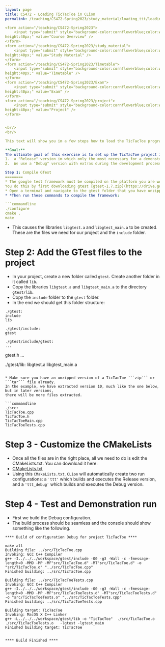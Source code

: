 ```yaml
---
layout: page
title: CS472 - Loading TicTacToe in CLion
permalink: /teaching/CS472-Spring2023/study_material/loading_ttt/loading_ttt.md

<form action="/teaching/CS472-Spring2023">
    <input type="submit" style="background-color:cornflowerblue;color:white;width:185px;
height:40px;" value="Course Overview" />
</form>
<form action="/teaching/CS472-Spring2023/study_material">
    <input type="submit" style="background-color:cornflowerblue;color:white;width:185px;
height:40px;" value="Study Material" />
</form>
<form action="/teaching/CS472-Spring2023/Timetable">
    <input type="submit" style="background-color:cornflowerblue;color:white;width:185px;
height:40px;" value="Timetable" />
</form>
<form action="/teaching/CS472-Spring2023/Exam">
    <input type="submit" style="background-color:cornflowerblue;color:white;width:185px;
height:40px;" value="Exam" />
</form>
<form action="/teaching/CS472-Spring2023/project">
    <input type="submit" style="background-color:cornflowerblue;color:white;width:185px;
height:40px;" value="Project" />
</form>


<br/>
<br/>

This text will show you in a few steps how to load the TicTacToe program (to be used in the Project Software Engineering) in CLion. The example starts from the first version TicTacToe10, but subsequent versions should load similarly.

**Goal:** 
The ultimate goal of this exercise is to set up the TicTacToe project in such a way that there are two configurations ("Build Configurations"): 
1.  a "Release" version in which only the most necessary for a demonstration to the acknowledgment of the end user ; 
2.  We use a "Debug" version with extras during the development process (tests, debug, ...).

Step 1: Compile GTest
========
* The google test framework must be compiled on the platform you are working on (MacOSX, Linux, Windows, ...). 
You do this by first downloading gtest [gtest-1.7.zip](https://drive.google.com/file/d/1TzuyNjnm92Zhkq89pHA7eP9SP9sbFa4C/view?usp=sharing). Decompress the zip file.
* Open a terminal and navigate to the gtest folder that you have unzipped
* *Then run these commands to compile the framework:

```commandline
./configure
cmake .
make 
```

* This causes the libraries ```libgtest.a``` and ```libgtest_main.a``` to be created. These are the files we need for our project and the ```include``` folder.

Step 2: Add the GTest files to the project
===========
* In your project, create a new folder called ```gtest```. Create another folder in it called ```lib```.
* Copy the libraries ```libgtest.a``` and ```libgtest_main.a``` to the directory ```gtest/lib```.
* Copy the ```include``` folder to the ```gtest``` folder.
* In the end we should get this folder structure:

```commandline
./gtest:
include
lib

./gtest/include:
gtest

./gtest/include/gtest:
...
```

gtest.h
...

./gtest/lib:
libgtest.a
libgtest_main.a
```

* Make sure you have an unzipped version of a TicTacToe ```zip``` or ```tar``` file already. 
In the example, we have extracted version 10, much like the one below, but in later versions, 
there will be more files extracted.

```commandline
./src:
TicTacToe.cpp
TicTacToe.h
TicTacToeMain.cpp
TicTacToeTests.cpp
```

Step 3 - Customize the CMakeLists
========
* Once all the files are in the right place, all we need to do is edit the CMakeLists.txt. You can download it here:
* [CMakeLists.txt](../CMakeLists.txt)
* Using this ```CMakeLists.txt```, ```CLion``` will automatically create two run configurations: a ```'ttt'``` which builds and executes the Release version, and a ```'ttt_debug'``` which builds and executes the Debug version.

Step 4 - Test and Demonstration run
========
* First we build the Debug configuration. 
* The build process should be seamless and the console should show something like the following.

```commandline
**** Build of configuration Debug for project TicTacToe ****

make all 
Building file: ../src/TicTacToe.cpp
Invoking: GCC C++ Compiler
g++ -I../../../workspace/gtest/include -O0 -g3 -Wall -c -fmessage-length=0 -MMD -MP -MF"src/TicTacToe.d" -MT"src/TicTacToe.d" -o "src/TicTacToe.o" "../src/TicTacToe.cpp"
Finished building: ../src/TicTacToe.cpp
 
Building file: ../src/TicTacToeTests.cpp
Invoking: GCC C++ Compiler
g++ -I../../../workspace/gtest/include -O0 -g3 -Wall -c -fmessage-length=0 -MMD -MP -MF"src/TicTacToeTests.d" -MT"src/TicTacToeTests.d" -o "src/TicTacToeTests.o" "../src/TicTacToeTests.cpp"
Finished building: ../src/TicTacToeTests.cpp
 
Building target: TicTacToe
Invoking: MacOS X C++ Linker
g++ -L../../../workspace/gtest/lib -o "TicTacToe"  ./src/TicTacToe.o ./src/TicTacToeTests.o   -lgtest -lgtest_main
Finished building target: TicTacToe
 

**** Build Finished ****
```

